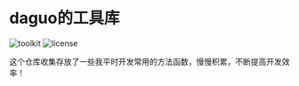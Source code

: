 # daguo的工具库
![toolkit](https://travis-ci.org/shudery/toolKit.svg?branch=master)  ![license](https://camo.githubusercontent.com/3f7996bf7bd441deb7199c498aaa835164dee8da/68747470733a2f2f696d672e736869656c64732e696f2f6475622f6c2f766962652d642e737667)

这个仓库收集存放了一些我平时开发常用的方法函数，慢慢积累，不断提高开发效率！